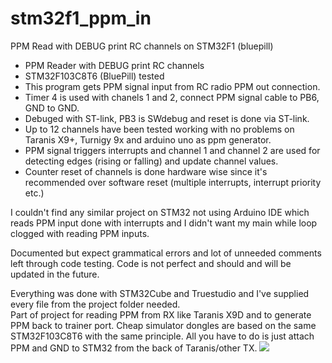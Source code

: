 # stm32f1_ppm_in
PPM Read with DEBUG print RC channels on STM32F1 (bluepill)

* PPM Reader with DEBUG print RC channels
* STM32F103C8T6 (BluePill) tested
* This program gets PPM signal input from RC radio PPM out connection.
* Timer 4 is used with chanels 1 and 2, connect PPM signal cable to PB6, GND to GND.
* Debuged with ST-link, PB3 is SWdebug and reset is done via ST-link.
* Up to 12 channels have been tested working with no problems on Taranis X9+, Turnigy 9x and arduino uno as ppm generator.
* PPM signal triggers interrupts and channel 1 and channel 2 are used for detecting edges (rising or falling) and update channel values.
* Counter reset of channels is done hardware wise since it's recommended over software reset (multiple interrupts, interrupt priority etc.)

I couldn't find any similar project on STM32 not using Arduino IDE which reads PPM input done with interrupts and I didn't want my main while loop clogged with reading PPM inputs.

Documented but expect grammatical errors and lot of unneeded comments left through code testing. Code is not perfect and should and will be updated in the future. 

Everything was done with STM32Cube and Truestudio and I've supplied every file from the project folder needed.  
Part of project for reading PPM  from RX like Taranis X9D and to generate PPM back to trainer port. Cheap simulator dongles are based on the same  STM32F103C8T6 with the same principle. All you have to do is just attach PPM and GND to STM32 from the back of Taranis/other TX.
![](https://wiki.stm32duino.com/images/a/ae/Bluepillpinout.gif)
